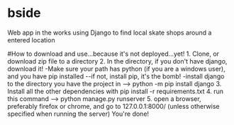 # bside
Web app in the works using Django to find local skate shops around a entered location

#How to download and use...because it's not deployed...yet!
	1.	Clone, or download zip file to a directory
	2.	In the directory, if you don't have django, download it! 
		-Make sure your path has python (if you are a windows user), and you have pip installed 
		--if not, install pip, it's the bomb! 
			-install django to the directory you have the project in --> python -m pip install django
	3.	Install all the other dependencies with pip install -r requirements.txt
	4.	run this command --> python manage.py runserver
	5.	open a browser, preferably firefox or chrome, and go to 127.0.0.1:8000/ (unless otherwise specified when running the server)
		You're done!

